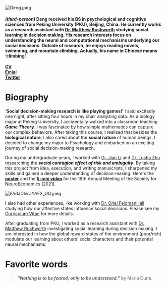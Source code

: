 ![Deng.jpeg](https://i.loli.net/2021/09/30/IQ1enLEGduXT6rU.jpg)

#### *(third-person)* Deng received his BS in psychological and cognitive sciences from Peking University (PKU), Beijing, China. He currently works as a research assistant with [Dr. Matthew Rushworth](https://www.psy.ox.ac.uk/team/matthew-rushworth) studying social learning in decision making. His research interests focus on understanding the neural and computational mechanisms underlying our social decisions. Outside of research, he enjoys reading novels, swimming, and mountain climbing. Actually, his name in Chinese means ‘climbing’.

**[CV](https://drive.google.com/file/d/1UOVdEJ-73dayJyEYB4PHvwTYgMKl3LDk/view)**    
**[Emial](mailto:pandeng012@gmail.com)**    
**[Twitter](https://twitter.com/DengPan18)**
  
  
  
# Biography
**‘Social decision-making research is like playing games!’** I said excitedly one night, after sitting four hours in my chair analyzing data. As a biology major at Peking University, I accidentally walked into a classroom teaching ***Game Theory***. I was fascinated by how simple mathematics can capture our complex behaviors. After taking this course, I realized that besides the **biological nature**, I also cared about the **social nature** of human beings. I decided to change my major to Psychology and embarked on an exciting journey of social decision-making research.

During my undergraduate years, I worked with [Dr. Jian Li](https://scholar.google.com/citations?user=IBegxO0AAAAJ&hl=zh-CN&oi=sra) and [Dr. Lusha Zhu](https://www.lushazhu.com/) researching the ***social contagion effect of risk and ambiguity***. By taking this project from idea, execution, and writing manuscripts, I sharpened my skills and gained a deeper understanding of decision-making. Here's the **[poster](https://drive.google.com/file/d/1TOuwy4HdkGKfYsuEDQ6a8gEHTsoQ1dWq/view)** and the **[5-min video](https://www.youtube.com/watch?v=JPtiRqOq7Rg)** for the 19th Annual Meeting of the Society for NeuroEconomics (2021).

![FAdJOlwUYAEX_UQ.jpeg](https://i.loli.net/2021/09/30/i8HCYAObjdp6DgZ.jpg)


I also had other experiences, like working with [Dr. Oriel FeldmanHall](http://www.feldmanhalllab.com/) studying how our affective states influence social decisions. Please see my [Curriculum Vitae](https://drive.google.com/file/d/1UOVdEJ-73dayJyEYB4PHvwTYgMKl3LDk/view) for more details.

After graduating from PKU, I worked as a research assistant with [Dr. Matthew Rushworth](https://www.psy.ox.ac.uk/team/matthew-rushworth) investigating social learning during decision making. I am interested in how the global reward states of the environment (poor/rich) modulate our learning about others’ social characters and their potential neural mechanisms.

# Favorite words
> ***"Nothing is to be feared, only to be understood."*** by Maria Curie.
